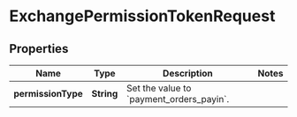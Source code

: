 

# ExchangePermissionTokenRequest


## Properties

| Name | Type | Description | Notes |
|------------ | ------------- | ------------- | -------------|
|**permissionType** | **String** | Set the value to &#x60;payment_orders_payin&#x60;. |  |



